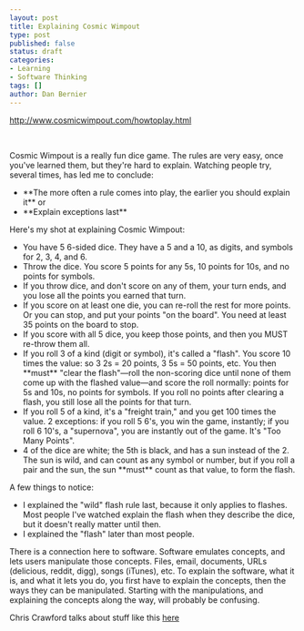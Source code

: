 ```yaml
---
layout: post
title: Explaining Cosmic Wimpout
type: post
published: false
status: draft
categories:
- Learning
- Software Thinking
tags: []
author: Dan Bernier
---
```


http://www.cosmicwimpout.com/howtoplay.html

<img src="http://www.cosmicwimpout.com/uploads/halfmoons.gif" alt="" />
<img src="http://www.cosmicwimpout.com/uploads/pyramids.gif" alt="" />
<img src="http://www.cosmicwimpout.com/uploads/starburst.gif" alt="" />
<img src="http://www.cosmicwimpout.com/uploads/five.gif" alt="" />
<img src="http://www.cosmicwimpout.com/uploads/stars.gif" alt="" />
<img src="http://www.cosmicwimpout.com/uploads/ten.gif" alt="" />
<img src="http://www.cosmicwimpout.com/uploads/flamingsun.gif" alt="" />

Cosmic Wimpout is a really fun dice game. The rules are very easy, once you've learned them, but they're hard to explain. Watching people try, several times, has led me to conclude:
<ul>
<li>**The more often a rule comes into play, the earlier you should explain it**
or</li>
<li>**Explain exceptions last**</li>
</ul>

Here's my shot at explaining Cosmic Wimpout:
<ul>
<li>You have 5 6-sided dice.  They have a 5 and a 10, as digits, and symbols for 2, 3, 4, and 6.</li>
<li>Throw the dice.  You score 5 points for any 5s, 10 points for 10s, and no points for symbols.</li>
<li>If you throw dice, and don't score on any of them, your turn ends, and you lose all the points you earned that turn.</li>
<li>If you score on at least one die, you can re-roll the rest for more points. Or you can stop, and put your points "on the board". You need at least 35 points on the board to stop.</li>
<li>If you score with all 5 dice, you keep those points, and then you <span class="caps">MUST</span> re-throw them all.</li>
<li>If you roll 3 of a kind (digit or symbol), it's called a "flash". You score 10 times the value: so 3 2s = 20 points, 3 5s = 50 points, etc. You then **must** "clear the flash"—roll the non-scoring dice until none of them come up with the flashed value—and score the roll normally: points for 5s and 10s, no points for symbols. If you roll no points after clearing a flash, you still lose all the points for that turn.</li>
<li>If you roll 5 of a kind, it's a "freight train," and you get 100 times the value. 2 exceptions: if you roll 5 6's, you win the game, instantly; if you roll 6 10's, a "supernova", you are instantly out of the game. It's "Too Many Points".</li>
<li>4 of the dice are white; the 5th is black, and has a sun instead of the 2. The sun is wild, and can count as any symbol or number, but if you roll a pair and the sun, the sun **must** count as that value, to form the flash.</li>
</ul>

A few things to notice:
<ul>
<li>I explained the "wild" flash rule last, because it only applies to flashes. Most people I've watched explain the flash when they describe the dice, but it doesn't really matter until then.</li>
<li>I explained the "flash" later than most people.</li>
</ul>

There is a connection here to software. Software emulates concepts, and lets users manipulate those concepts. Files, email, documents, URLs (delicious, reddit, digg), songs (iTunes), etc. To explain the software, what it is, and what it lets you do, you first have to explain the concepts, then the ways they can be manipulated. Starting with the manipulations, and explaining the concepts along the way, will probably be confusing.

Chris Crawford talks about stuff like this [here](http://www.watercoolergames.org/archives/000916.shtml)
